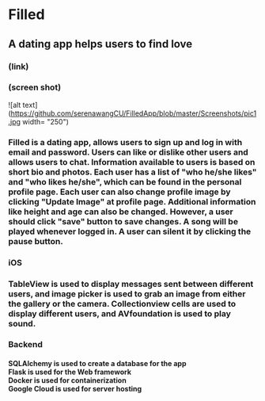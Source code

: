 # Filled
## A dating app helps users to find love
### (link)
### (screen shot)

![alt text](https://github.com/serenawangCU/FilledApp/blob/master/Screenshots/pic1.jpg width= "250")

### Filled is a dating app, allows users to sign up and log in with email and password. Users can like or dislike other users and allows users to chat. Information available to users is based on short bio and photos. Each user has a list of "who he/she likes" and "who likes he/she", which can be found in the personal profile page. Each user can also change profile image by clicking "Update Image" at profile page. Additional information like height and age can also be changed. However, a user should click "save" button to save changes. A song will be played whenever logged in. A user can silent it by clicking the pause button.


### iOS

### TableView is used to display messages sent between different users, and image picker is used to grab an image from either the gallery or the camera. Collectionview cells are used to display different users, and AVfoundation is used to play sound.

### Backend

#### SQLAlchemy is used to create a database for the app <br>Flask is used for the Web framework <br> Docker is used for containerization <br> Google Cloud is used for server hosting
